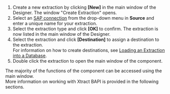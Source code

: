 
1. Create a new extraction by clicking **[New]** in the main window of the Designer. The window "Create Extraction" opens.
2. Select an [SAP connection](./introduction/sap-connection) from the drop-down menu in **Source** and enter a unique name for your extraction.
3. Select the extraction type and click **[OK]** to confirm. The extraction is now listed in the main window of the Designer.
4. Select the extraction and click **[Destination]** to assign a destination to the extraction. <br>
For information on how to create destinations, see [Loading an Extraction into a Database](./getting-started/load-an-extraction-into_database).
5. Double click the extraction to open the main window of the component.


The majority of the functions of the component can be accessed using the main window.<br>
More information on working with Xtract BAPI is provided in the following sections.